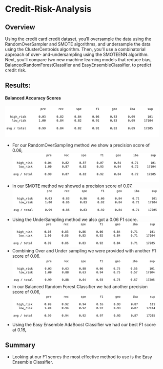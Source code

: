 # Credit-Risk-Analysis

## Overview
Using the credit card credit dataset, you’ll oversample the data using the RandomOverSampler and SMOTE algorithms, and undersample the data using the ClusterCentroids algorithm. Then, you’ll use a combinatorial approach of over- and-undersampling using the SMOTEENN algorithm. Next, you’ll compare two new machine learning models that reduce bias, BalancedRandomForestClassifier and EasyEnsembleClassifier, to predict credit risk. 

## Results:
#### Balanced Accuracy Scores
![ROS](./Images/ROS.png)
* For our RandomOverSampling method we show a precision score of 0.06,
![Smote](./Images/SMOTE.png)
* In our SMOTE method we showed a precision score of 0.07.
![Undersampling](./Images/Undersampling.png)
* Using the UnderSampling method we also got a 0.06 F1 score.
![SMOTEENN](./Images/combo.png)
* Combining Over and Under sampling we were provided with another F1 score of 0.06.
![BRF](./Images/BRF.png)
* In our Balanced Random Forest Classifier we had another precision score of 0.06,
![EasyEnsemble](./Images/EasyEn.png)
* Using the Easy Ensemble AdaBoost Classifier we had our best F1 score at 0.16,
## Summary
* Looking at our F1 scores the most effective method to use is the Easy Ensemble Classifier. 

